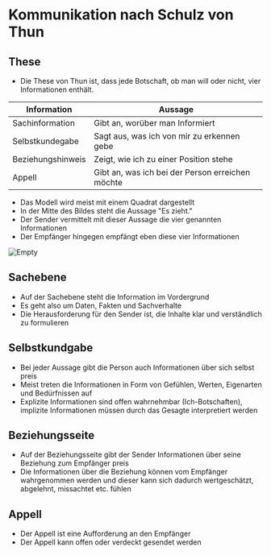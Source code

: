 # Kommunikation nach Schulz von Thun

## These

+ Die These von Thun ist, dass jede Botschaft, ob man will oder nicht, vier Informationen enthält.

|Information|Aussage|
|-|-|
|Sachinformation|Gibt an, worüber man Informiert|
|Selbstkundegabe|Sagt aus, was ich von mir zu erkennen gebe|
|Beziehungshinweis|Zeigt, wie ich zu einer Position stehe|
|Appell|Gibt an, was ich bei der Person erreichen möchte|

+ Das Modell wird meist mit einem Quadrat dargestellt
+ In der Mitte des Bildes steht die Aussage "Es zieht."
+ Der Sender vermittelt mit dieser Aussage die vier genannten Informationen
+ Der Empfänger hingegen empfängt eben diese vier Informationen

![Empty](Bilder/Sender_Empfänger_Thun_Modell.jpg)

## Sachebene

+ Auf der Sachebene steht die Information im Vordergrund
+ Es geht also um Daten, Fakten und Sachverhalte
+ Die Herausforderung für den Sender ist, die Inhalte klar und verständlich zu formulieren

## Selbstkundgabe

+ Bei jeder Aussage gibt die Person auch Informationen über sich selbst preis
+ Meist treten die Informationen in Form von Gefühlen, Werten, Eigenarten und Bedürfnissen auf
+ Explizite Informationen sind offen wahrnehmbar (Ich-Botschaften), implizite Informationen müssen durch das Gesagte interpretiert werden

## Beziehungsseite

+ Auf der Beziehungsseite gibt der Sender Informationen über seine Beziehung zum Empfänger preis
+ Die Informationen über die Beziehung können vom Empfänger wahrgenommen werden und dieser kann sich dadurch wertgeschätzt, abgelehnt, missachtet etc. fühlen

## Appell

+ Der Appell ist eine Aufforderung an den Empfänger
+ Der Appell kann offen oder verdeckt gesendet werden
